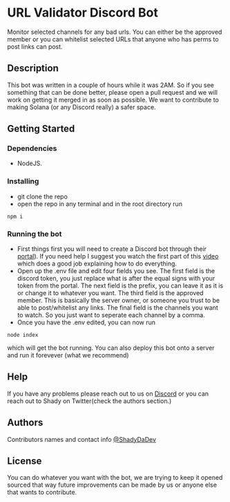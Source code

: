 # URL Validator Discord Bot

Monitor selected channels for any bad urls. You can either be the approved member or you can whitelist selected URLs that anyone who has perms to post links can post.

## Description

This bot was written in a couple of hours while it was 2AM. So if you see something that can be done better, please open a pull request and we will work on getting it merged in as soon as possible. We want to contribute to making Solana (or any Discord really) a safer space.

## Getting Started

### Dependencies

* NodeJS.

### Installing

* git clone the repo
* open the repo in any terminal and in the root directory run 
``` 
npm i
```

### Running the bot

* First things first you will need to create a Discord bot through their [portal](https://discord.com/developers/applications)). If you need help I suggest you watch the first part of this [video](https://www.youtube.com/watch?v=JMmUW4d3Noc) which does a good job explaining how to do everything.
* Open up the .env file and edit four fields you see. The first field is the discord token, you just replace what is after the equal signs with your token from the portal. The next field is the prefix, you can leave it as it is or change it to whatever you want. The third field is the approved member. This is basically the server owner, or someone you trust to be able to post/whitelist any links. The final field is the channels you want to watch. So you just want to seperate each channel by a comma.
* Once you have the .env edited, you can now run  
```
node index
```
which will get the bot running. You can also deploy this bot onto a server and run it forevever (what we recommend)
## Help

If you have any problems please reach out to us on [Discord](discord.gg/thesneakydevils) or you can reach out to Shady on Twitter(check the authors section.)

## Authors

Contributors names and contact info
[@ShadyDaDev](https://twitter.com/ShadyDaDev)
## License

You can do whatever you want with the bot, we are trying to keep it opened sourced that way future improvements can be made by us or anyone else that wants to contribute.
